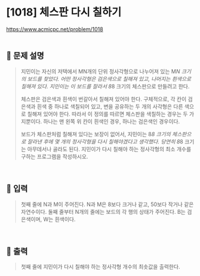 # [1018] 체스판 다시 칠하기
https://www.acmicpc.net/problem/1018
</br></br>

## 📃 문제 설명
> 지민이는 자신의 저택에서 MN개의 단위 정사각형으로 나누어져 있는 M*N 크기의 보드를 찾았다. 어떤 정사각형은 검은색으로 칠해져 있고, 나머지는 흰색으로 칠해져 있다. 지민이는 이 보드를 잘라서 8*8 크기의 체스판으로 만들려고 한다.
>
> 체스판은 검은색과 흰색이 번갈아서 칠해져 있어야 한다. 구체적으로, 각 칸이 검은색과 흰색 중 하나로 색칠되어 있고, 변을 공유하는 두 개의 사각형은 다른 색으로 칠해져 있어야 한다. 따라서 이 정의를 따르면 체스판을 색칠하는 경우는 두 가지뿐이다. 하나는 맨 왼쪽 위 칸이 흰색인 경우, 하나는 검은색인 경우이다.
>
> 보드가 체스판처럼 칠해져 있다는 보장이 없어서, 지민이는 8*8 크기의 체스판으로 잘라낸 후에 몇 개의 정사각형을 다시 칠해야겠다고 생각했다. 당연히 8*8 크기는 아무데서나 골라도 된다. 지민이가 다시 칠해야 하는 정사각형의 최소 개수를 구하는 프로그램을 작성하시오.
</br>

## 📌 입력
> 첫째 줄에 N과 M이 주어진다. N과 M은 8보다 크거나 같고, 50보다 작거나 같은 자연수이다. 둘째 줄부터 N개의 줄에는 보드의 각 행의 상태가 주어진다. B는 검은색이며, W는 흰색이다.
</br>

## 📌 출력
> 첫째 줄에 지민이가 다시 칠해야 하는 정사각형 개수의 최솟값을 출력한다.
</br>

